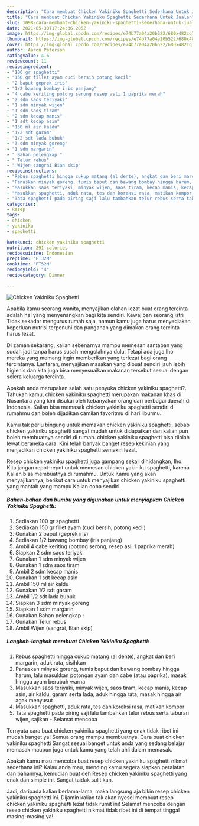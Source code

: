 ```yaml
---
description: "Cara membuat Chicken Yakiniku Spaghetti Sederhana Untuk Jualan"
title: "Cara membuat Chicken Yakiniku Spaghetti Sederhana Untuk Jualan"
slug: 1098-cara-membuat-chicken-yakiniku-spaghetti-sederhana-untuk-jualan
date: 2021-05-30T17:24:36.205Z
image: https://img-global.cpcdn.com/recipes/e74b77a04a20b522/680x482cq70/chicken-yakiniku-spaghetti-foto-resep-utama.jpg
thumbnail: https://img-global.cpcdn.com/recipes/e74b77a04a20b522/680x482cq70/chicken-yakiniku-spaghetti-foto-resep-utama.jpg
cover: https://img-global.cpcdn.com/recipes/e74b77a04a20b522/680x482cq70/chicken-yakiniku-spaghetti-foto-resep-utama.jpg
author: Aaron Peterson
ratingvalue: 4.6
reviewcount: 11
recipeingredient:
- "100 gr spaghetti"
- "150 gr fillet ayam cuci bersih potong kecil"
- "2 baput geprek iris"
- "1/2 bawang bombay iris panjang"
- "4 cabe keriting potong serong resep asli 1 paprika merah"
- "2 sdm saos teriyaki"
- "1 sdm minyak wijen"
- "1 sdm saos tiram"
- "2 sdm kecap manis"
- "1 sdt kecap asin"
- "150 ml air kaldu"
- "1/2 sdt garam"
- "1/2 sdt lada bubuk"
- "3 sdm minyak goreng"
- "1 sdm margarin"
- " Bahan pelengkap "
- " Telur rebus"
- " Wijen sangrai Bian skip"
recipeinstructions:
- "Rebus spaghetti hingga cukup matang (al dente), angkat dan beri margarin, aduk rata, sisihkan"
- "Panaskan minyak goreng, tumis baput dan bawang bombay hingga harum, lalu masukkan potongan ayam dan cabe (atau paprika), masak hingga ayam berubah warna"
- "Masukkan saos teriyaki, minyak wijen, saos tiram, kecap manis, kecap asin, air kaldu, garam serta lada, aduk hingga rata, masak hingga air agak menyusut"
- "Masukkan spaghetti, aduk rata, tes dan koreksi rasa, matikan kompor"
- "Tata spaghetti pada piring saji lalu tambahkan telur rebus serta taburan wijen, sajikan Selamat mencoba"
categories:
- Resep
tags:
- chicken
- yakiniku
- spaghetti

katakunci: chicken yakiniku spaghetti 
nutrition: 291 calories
recipecuisine: Indonesian
preptime: "PT32M"
cooktime: "PT52M"
recipeyield: "4"
recipecategory: Dinner

---
```



![Chicken Yakiniku Spaghetti](https://img-global.cpcdn.com/recipes/e74b77a04a20b522/680x482cq70/chicken-yakiniku-spaghetti-foto-resep-utama.jpg)

Apabila kamu seorang wanita, menyajikan olahan lezat buat orang tercinta adalah hal yang menyenangkan bagi kita sendiri. Kewajiban seorang istri Tidak sekadar mengurus rumah saja, namun kamu juga harus menyediakan keperluan nutrisi terpenuhi dan panganan yang dimakan orang tercinta harus lezat.

Di zaman  sekarang, kalian sebenarnya mampu memesan santapan yang sudah jadi tanpa harus susah mengolahnya dulu. Tetapi ada juga lho mereka yang memang ingin memberikan yang terlezat bagi orang tercintanya. Lantaran, menyajikan masakan yang dibuat sendiri jauh lebih higienis dan kita juga bisa menyesuaikan makanan tersebut sesuai dengan selera keluarga tercinta. 



Apakah anda merupakan salah satu penyuka chicken yakiniku spaghetti?. Tahukah kamu, chicken yakiniku spaghetti merupakan makanan khas di Nusantara yang kini disukai oleh kebanyakan orang dari berbagai daerah di Indonesia. Kalian bisa memasak chicken yakiniku spaghetti sendiri di rumahmu dan boleh dijadikan camilan favoritmu di hari liburmu.

Kamu tak perlu bingung untuk memakan chicken yakiniku spaghetti, sebab chicken yakiniku spaghetti sangat mudah untuk didapatkan dan kalian pun boleh membuatnya sendiri di rumah. chicken yakiniku spaghetti bisa diolah lewat beraneka cara. Kini telah banyak banget resep kekinian yang menjadikan chicken yakiniku spaghetti semakin lezat.

Resep chicken yakiniku spaghetti juga gampang sekali dihidangkan, lho. Kita jangan repot-repot untuk memesan chicken yakiniku spaghetti, karena Kalian bisa membuatnya di rumahmu. Untuk Kamu yang akan menyajikannya, berikut cara untuk menyajikan chicken yakiniku spaghetti yang mantab yang mampu Kalian coba sendiri.

<!--inarticleads1-->

##### Bahan-bahan dan bumbu yang digunakan untuk menyiapkan Chicken Yakiniku Spaghetti:

1. Sediakan 100 gr spaghetti
1. Sediakan 150 gr fillet ayam (cuci bersih, potong kecil)
1. Gunakan 2 baput (geprek iris)
1. Sediakan 1/2 bawang bombay (iris panjang)
1. Ambil 4 cabe keriting (potong serong, resep asli 1 paprika merah)
1. Siapkan 2 sdm saos teriyaki
1. Gunakan 1 sdm minyak wijen
1. Gunakan 1 sdm saos tiram
1. Ambil 2 sdm kecap manis
1. Gunakan 1 sdt kecap asin
1. Ambil 150 ml air kaldu
1. Gunakan 1/2 sdt garam
1. Ambil 1/2 sdt lada bubuk
1. Siapkan 3 sdm minyak goreng
1. Siapkan 1 sdm margarin
1. Gunakan  Bahan pelengkap :
1. Gunakan  Telur rebus
1. Ambil  Wijen (sangrai, Bian skip)




<!--inarticleads2-->

##### Langkah-langkah membuat Chicken Yakiniku Spaghetti:

1. Rebus spaghetti hingga cukup matang (al dente), angkat dan beri margarin, aduk rata, sisihkan
1. Panaskan minyak goreng, tumis baput dan bawang bombay hingga harum, lalu masukkan potongan ayam dan cabe (atau paprika), masak hingga ayam berubah warna
1. Masukkan saos teriyaki, minyak wijen, saos tiram, kecap manis, kecap asin, air kaldu, garam serta lada, aduk hingga rata, masak hingga air agak menyusut
1. Masukkan spaghetti, aduk rata, tes dan koreksi rasa, matikan kompor
1. Tata spaghetti pada piring saji lalu tambahkan telur rebus serta taburan wijen, sajikan - Selamat mencoba




Ternyata cara buat chicken yakiniku spaghetti yang enak tidak ribet ini mudah banget ya! Semua orang mampu membuatnya. Cara buat chicken yakiniku spaghetti Sangat sesuai banget untuk anda yang sedang belajar memasak maupun juga untuk kamu yang telah ahli dalam memasak.

Apakah kamu mau mencoba buat resep chicken yakiniku spaghetti nikmat sederhana ini? Kalau anda mau, mending kamu segera siapkan peralatan dan bahannya, kemudian buat deh Resep chicken yakiniku spaghetti yang enak dan simple ini. Sangat taidak sulit kan. 

Jadi, daripada kalian berlama-lama, maka langsung aja bikin resep chicken yakiniku spaghetti ini. Dijamin kalian tak akan nyesel membuat resep chicken yakiniku spaghetti lezat tidak rumit ini! Selamat mencoba dengan resep chicken yakiniku spaghetti nikmat tidak ribet ini di tempat tinggal masing-masing,ya!.

